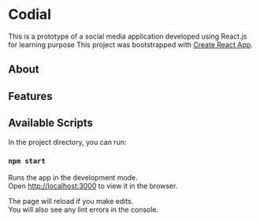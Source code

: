 # Codial
This is a prototype of a social media application developed using React.js for learning purpose
This project was bootstrapped with [Create React App](https://github.com/facebook/create-react-app).

## About

## Features

## Available Scripts

In the project directory, you can run:

### `npm start`

Runs the app in the development mode.<br />
Open [http://localhost:3000](http://localhost:3000) to view it in the browser.

The page will reload if you make edits.<br />
You will also see any lint errors in the console.

